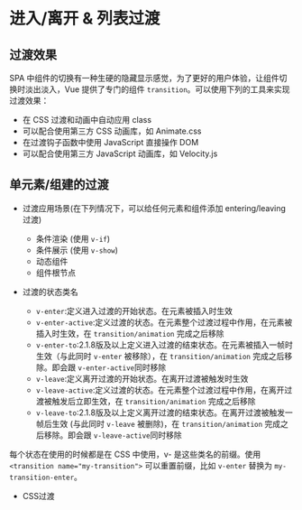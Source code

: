 # 进入/离开 & 列表过渡
## 过渡效果
SPA 中组件的切换有一种生硬的隐藏显示感觉，为了更好的用户体验，让组件切换时淡出淡入，Vue 提供了专门的组件 `transition`。可以使用下列的工具来实现过渡效果：
- 在 CSS 过渡和动画中自动应用 class
- 可以配合使用第三方 CSS 动画库，如 Animate.css
- 在过渡钩子函数中使用 JavaScript 直接操作 DOM
- 可以配合使用第三方 JavaScript 动画库，如 Velocity.js

## 单元素/组建的过渡
- 过渡应用场景(在下列情况下，可以给任何元素和组件添加 entering/leaving 过渡)
    + 条件渲染 (使用 `v-if`)
    + 条件展示 (使用 `v-show`)
    + 动态组件
    + 组件根节点

- 过渡的状态类名
    + `v-enter`:定义进入过渡的开始状态。在元素被插入时生效
    + `v-enter-active`:定义过渡的状态。在元素整个过渡过程中作用，在元素被插入时生效，在 `transition/animation` 完成之后移除
    + `v-enter-to`:2.1.8版及以上定义进入过渡的结束状态。在元素被插入一帧时生效（与此同时 `v-enter` 被移除），在 `transition/animation` 完成之后移除。即会跟 `v-enter-active`同时移除
    + `v-leave`:定义离开过渡的开始状态。在离开过渡被触发时生效
    + `v-leave-active`:定义过渡的状态。在元素整个过渡过程中作用，在离开过渡被触发后立即生效，在 `transition/animation` 完成之后移除
    + `v-leave-to`:2.1.8版及以上定义离开过渡的结束状态。在离开过渡被触发一帧后生效 (与此同时 `v-leave` 被删除)，在 `transition/animation` 完成之后移除。即会跟 `v-leave-active`同时移除

每个状态在使用的时候都是在 CSS 中使用，v- 是这些类名的前缀。使用 `<transition name="my-transition">` 可以重置前缀，比如 `v-enter` 替换为 `my-transition-enter`。

- CSS过渡

